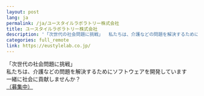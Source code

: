 ```yaml
---
layout: post
lang: ja
permalink: /ja/ユースタイルラボラトリー株式会社
title: ユースタイルラボラトリー株式会社
description: '「次世代の社会問題に挑戦」  私たちは、介護などの問題を解決するためにソフトウェアを開発しています  一緒に社会に貢献しませんか？  （募集中）'
categories: full_remote
link: https://eustylelab.co.jp/
---
```


<p>「次世代の社会問題に挑戦」 <br />私たちは、介護などの問題を解決するためにソフトウェアを開発しています <br />一緒に社会に貢献しませんか？ <br /><a href="https://www.wantedly.com/companies/eustylelab">（募集中）</a></p>

